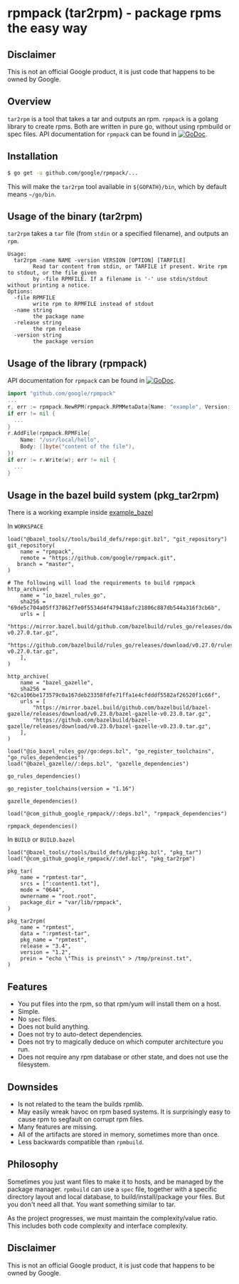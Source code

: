 # rpmpack (tar2rpm) - package rpms the easy way

## Disclaimer

This is not an official Google product, it is just code that happens to be owned
by Google.

## Overview

`tar2rpm` is a tool that takes a tar and outputs an rpm. `rpmpack` is a golang library to create rpms. Both are written in pure go, without using rpmbuild or spec files. API documentation for `rpmpack` can be found in [![GoDoc](https://godoc.org/github.com/google/rpmpack?status.svg)](https://godoc.org/github.com/google/rpmpack).

## Installation

```bash
$ go get -u github.com/google/rpmpack/...
```

This will make the `tar2rpm` tool available in `${GOPATH}/bin`, which by default means `~/go/bin`.

## Usage of the binary (tar2rpm)

`tar2rpm` takes a `tar` file (from `stdin` or a specified filename), and outputs an `rpm`.

```
Usage:
  tar2rpm -name NAME -version VERSION [OPTION] [TARFILE]
        Read tar content from stdin, or TARFILE if present. Write rpm to stdout, or the file given
        by -file RPMFILE. If a filename is '-' use stdin/stdout without printing a notice.
Options:
  -file RPMFILE
        write rpm to RPMFILE instead of stdout
  -name string
        the package name
  -release string
        the rpm release
  -version string
        the package version
```

## Usage of the library (rpmpack)

API documentation for `rpmpack` can be found in [![GoDoc](https://godoc.org/github.com/google/rpmpack?status.svg)](https://godoc.org/github.com/google/rpmpack).

```go
import "github.com/google/rpmpack"
...
r, err := rpmpack.NewRPM(rpmpack.RPMMetaData{Name: "example", Version: "3"})
if err != nil {
  ...
}
r.AddFile(rpmpack.RPMFile{
    Name: "/usr/local/hello",
    Body: []byte("content of the file"),
})
if err := r.Write(w); err != nil {
  ...
}
```

## Usage in the bazel build system (pkg_tar2rpm)

There is a working example inside [example_bazel](example_bazel/)

In `WORKSPACE`
```
load("@bazel_tools//tools/build_defs/repo:git.bzl", "git_repository")
git_repository(
    name = "rpmpack",
    remote = "https://github.com/google/rpmpack.git",
   branch = "master",
)

# The following will load the requirements to build rpmpack
http_archive(
    name = "io_bazel_rules_go",
    sha256 = "69de5c704a05ff37862f7e0f5534d4f479418afc21806c887db544a316f3cb6b",
    urls = [
        "https://mirror.bazel.build/github.com/bazelbuild/rules_go/releases/download/v0.27.0/rules_go-v0.27.0.tar.gz",
        "https://github.com/bazelbuild/rules_go/releases/download/v0.27.0/rules_go-v0.27.0.tar.gz",
    ],
)

http_archive(
    name = "bazel_gazelle",
    sha256 = "62ca106be173579c0a167deb23358fdfe71ffa1e4cfdddf5582af26520f1c66f",
    urls = [
        "https://mirror.bazel.build/github.com/bazelbuild/bazel-gazelle/releases/download/v0.23.0/bazel-gazelle-v0.23.0.tar.gz",
        "https://github.com/bazelbuild/bazel-gazelle/releases/download/v0.23.0/bazel-gazelle-v0.23.0.tar.gz",
    ],
)

load("@io_bazel_rules_go//go:deps.bzl", "go_register_toolchains", "go_rules_dependencies")
load("@bazel_gazelle//:deps.bzl", "gazelle_dependencies")

go_rules_dependencies()

go_register_toolchains(version = "1.16")

gazelle_dependencies()

load("@com_github_google_rpmpack//:deps.bzl", "rpmpack_dependencies")

rpmpack_dependencies()
```

In `BUILD` or `BUILD.bazel`
```
load("@bazel_tools//tools/build_defs/pkg:pkg.bzl", "pkg_tar")
load("@com_github_google_rpmpack//:def.bzl", "pkg_tar2rpm")

pkg_tar(
    name = "rpmtest-tar",
    srcs = [":content1.txt"],
    mode = "0644",
    ownername = "root.root",
    package_dir = "var/lib/rpmpack",
)

pkg_tar2rpm(
    name = "rpmtest",
    data = ":rpmtest-tar",
    pkg_name = "rpmtest",
    release = "3.4",
    version = "1.2",
    prein = "echo \"This is preinst\" > /tmp/preinst.txt",
)
```


## Features

 - You put files into the rpm, so that rpm/yum will install them on a host.
 - Simple.
 - No `spec` files.
 - Does not build anything.
 - Does not try to auto-detect dependencies.
 - Does not try to magically deduce on which computer architecture you run.
 - Does not require any rpm database or other state, and does not use the
   filesystem.

## Downsides

 - Is not related to the team the builds rpmlib.
 - May easily wreak havoc on rpm based systems. It is surprisingly easy to cause
   rpm to segfault on corrupt rpm files.
 - Many features are missing.
 - All of the artifacts are stored in memory, sometimes more than once.
 - Less backwards compatible than `rpmbuild`.

## Philosophy

Sometimes you just want files to make it to hosts, and be managed by the package
manager. `rpmbuild` can use a `spec` file, together with a specific directory
layout and local database, to build/install/package your files. But you don't
need all that. You want something similar to tar.

As the project progresses, we must maintain the complexity/value ratio. This
includes both code complexity and interface complexity.

## Disclaimer

This is not an official Google product, it is just code that happens to be owned
by Google.
